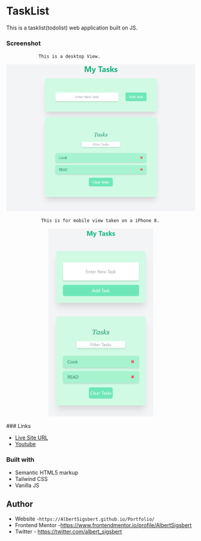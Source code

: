 # TaskList

This is a tasklist(todolist) web application built on JS.


### Screenshot

                This is a desktop View.
                 
<img src="dist/img/task-lists-desktop.png">

                 This is for mobile view taken on a iPhone 8.
                 
  <p align="center">
   <img src="dist/img/task-lists-(iPhone 6_7_8).png" height="500px">
  </p>
### Links

- [Live Site URL](https://task-lists.netlify.app/)
- [Youtube](https://youtu.be/0NRh3-h7q6w)


### Built with

- Semantic HTML5 markup
- Tailwind CSS
- Vanilla JS



## Author

- Website -`https://AlbertSigsbert.github.io/Portfolio/`
- Frontend Mentor -https://www.frontendmentor.io/profile/AlbertSigsbert
- Twitter - https://twitter.com/albert_sigsbert
